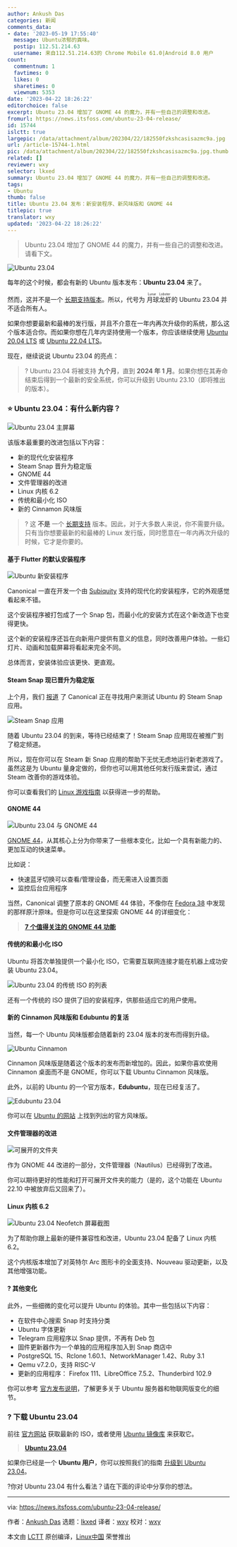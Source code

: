 ```yaml
---
author: Ankush Das
categories: 新闻
comments_data:
- date: '2023-05-19 17:55:40'
  message: Ubuntu浓郁的粪味。
  postip: 112.51.214.63
  username: 来自112.51.214.63的 Chrome Mobile 61.0|Android 8.0 用户
count:
  commentnum: 1
  favtimes: 0
  likes: 0
  sharetimes: 0
  viewnum: 5353
date: '2023-04-22 18:26:22'
editorchoice: false
excerpt: Ubuntu 23.04 增加了 GNOME 44 的魔力，并有一些自己的调整和改进。
fromurl: https://news.itsfoss.com/ubuntu-23-04-release/
id: 15744
islctt: true
largepic: /data/attachment/album/202304/22/182550fzkshcasisazmc9a.jpg
url: /article-15744-1.html
pic: /data/attachment/album/202304/22/182550fzkshcasisazmc9a.jpg.thumb.jpg
related: []
reviewer: wxy
selector: lkxed
summary: Ubuntu 23.04 增加了 GNOME 44 的魔力，并有一些自己的调整和改进。
tags:
- Ubuntu
thumb: false
title: Ubuntu 23.04 发布：新安装程序、新风味版和 GNOME 44
titlepic: true
translator: wxy
updated: '2023-04-22 18:26:22'
---
```



> 
> Ubuntu 23.04 增加了 GNOME 44 的魔力，并有一些自己的调整和改进。请看下文。
> 
> 
> 


![Ubuntu 23.04](/data/attachment/album/202304/22/182550fzkshcasisazmc9a.jpg)


每年的这个时候，都会有新的 Ubuntu 版本发布：**Ubuntu 23.04** 来了。


然而，这并不是一个 [长期支持版本](https://itsfoss.com/long-term-support-lts/?ref=news.itsfoss.com)。所以，代号为 <ruby> 月球龙虾 <rt>  Lunar Lobster </rt></ruby> 的 Ubuntu 23.04 并不适合所有人。


如果你想要最新和最棒的发行版，并且不介意在一年内再次升级你的系统，那么这个版本适合你。而如果你想在几年内坚持使用一个版本，你应该继续使用 [Ubuntu 20.04 LTS](https://itsfoss.com/things-to-do-after-installing-ubuntu-20-04/?ref=news.itsfoss.com) 或 [Ubuntu 22.04 LTS](https://itsfoss.com/ubuntu-22-04-release-features/?ref=news.itsfoss.com)。


现在，继续说说 Ubuntu 23.04 的亮点：



> 
> ? Ubuntu 23.04 将被支持 **九个月**，直到 **2024 年 1 月**。如果你想在其寿命结束后得到一个最新的安全系统，你可以升级到 Ubuntu 23.10（即将推出的版本）。
> 
> 
> 


### ⭐ Ubuntu 23.04：有什么新内容？


![Ubuntu 23.04 主屏幕](/data/attachment/album/202304/22/182623hzzmrreyrmr2cprm.jpg)


该版本最重要的改进包括以下内容：


* 新的现代化安装程序
* Steam Snap 晋升为稳定版
* GNOME 44
* 文件管理器的改进
* Linux 内核 6.2
* 传统和最小化 ISO
* 新的 Cinnamon 风味版



> 
> ? 这 **不是** 一个 [长期支持](https://itsfoss.com/long-term-support-lts/?ref=news.itsfoss.com) 版本。因此，对于大多数人来说，你不需要升级。只有当你想要最新的和最棒的 Linux 发行版，同时愿意在一年内再次升级的时候，它才是你要的。
> 
> 
> 


#### 基于 Flutter 的默认安装程序


![Ubuntu 新安装程序](/data/attachment/album/202304/22/182624f61r0x1er3655r6i.jpg)


Canonical 一直在开发一个由 [Subiquity](https://github.com/canonical/subiquity?ref=news.itsfoss.com) 支持的现代化的安装程序，它的外观感觉看起来不错。


这个安装程序被打包成了一个 Snap 包，而最小化的安装方式在这个新改造下也变得更快。


这个新的安装程序还旨在向新用户提供有意义的信息，同时改善用户体验。一些幻灯片、动画和加载屏幕将看起来完全不同。


总体而言，安装体验应该更快、更直观。


#### Steam Snap 现已晋升为稳定版


上个月，我们 [报道](https://news.itsfoss.com/ubuntu-steam-snap/) 了 Canonical 正在寻找用户来测试 Ubuntu 的 Steam Snap 应用。


![Steam Snap 应用](/data/attachment/album/202304/22/182624pivb7s4s6ebwe2wy.jpg)


随着 Ubuntu 23.04 的到来，等待已经结束了！Steam Snap 应用现在被推广到了稳定频道。


所以，现在你可以在 Steam 新 Snap 应用的帮助下无忧无虑地运行新老游戏了。虽然这是为 Ubuntu 量身定做的，但你也可以用其他任何发行版来尝试，通过 Steam 改善你的游戏体验。


你可以查看我们的 [Linux 游戏指南](https://itsfoss.com/linux-gaming-guide/?ref=news.itsfoss.com) 以获得进一步的帮助。


#### GNOME 44


![Ubuntu 23.04 与 GNOME 44](/data/attachment/album/202304/22/182625sjjjpm2zwmnpcnnx.jpg)


[GNOME 44](https://news.itsfoss.com/gnome-44/)，从其核心上分为你带来了一些根本变化，比如一个具有新能力的、更加互动的快速菜单。


比如说：


* 快速蓝牙切换可以查看/管理设备，而无需进入设置页面
* 监控后台应用程序


当然，Canonical 调整了原本的 GNOME 44 体验，不像你在 [Fedora 38](https://news.itsfoss.com/fedora-38/) 中发现的那样原汁原味。但是你可以在这里探索 GNOME 44 的详细变化：



> 
> **[7 个值得关注的 GNOME 44 功能](https://news.itsfoss.com/gnome-44/)**
> 
> 
> 


#### 传统的和最小化 ISO


Ubuntu 将首次单独提供一个最小化 ISO，它需要互联网连接才能在机器上成功安装 Ubuntu 23.04。


![Ubuntu 23.04 的传统 ISO 的列表](/data/attachment/album/202304/22/182625hzaaxan4588e00zb.jpg)


还有一个传统的 ISO 提供了旧的安装程序，供那些适应它的用户使用。


#### 新的 Cinnamon 风味版和 Edubuntu 的复活


当然，每一个 Ubuntu 风味版都会随着新的 23.04 版本的发布而得到升级。


![Ubuntu Cinnamon](/data/attachment/album/202304/22/182625cxa4l4u26r3uurax.jpg)


Cinnamon 风味版是随着这个版本的发布而新增加的。因此，如果你喜欢使用 Cinnamon 桌面而不是 GNOME，你可以下载 Ubuntu Cinnamon 风味版。


此外，以前的 Ubuntu 的一个官方版本，**Edubuntu**，现在已经复活了。


![Edubuntu 23.04](/data/attachment/album/202304/22/182626hytduh1ho6w6c2yc.jpg)


你可以在 [Ubuntu 的网站](https://ubuntu.com/desktop/flavours?ref=news.itsfoss.com) 上找到列出的官方风味版。


#### 文件管理器的改进


![可展开的文件夹](/data/attachment/album/202304/22/182627lklmm9ka6snmakkz.jpg)


作为 GNOME 44 改进的一部分，文件管理器（Nautilus）已经得到了改进。


你可以期待更好的性能和打开可展开文件夹的能力（是的，这个功能在 Ubuntu 22.10 中被放弃后又回来了）。


#### Linux 内核 6.2


![Ubuntu 23.04 Neofetch 屏幕截图](/data/attachment/album/202304/22/182627tiriszzdr73ss37u.jpg)


为了帮助你跟上最新的硬件兼容性和改进，Ubuntu 23.04 配备了 Linux 内核 6.2。


这个内核版本增加了对英特尔 Arc 图形卡的全面支持、Nouveau 驱动更新，以及其他增强功能。


#### ?️ 其他变化


此外，一些细微的变化可以提升 Ubuntu 的体验。其中一些包括以下内容：


* 在软件中心搜索 Snap 时支持分类
* Ubuntu 字体更新
* Telegram 应用程序以 Snap 提供，不再有 Deb 包
* 固件更新器作为一个单独的应用程序加入到 Snap 商店中
* PostgreSQL 15、Rclone 1.60.1、NetworkManager 1.42、Ruby 3.1
* Qemu v7.2.0，支持 RISC-V
* 更新的应用程序： Firefox 111、LibreOffice 7.5.2、Thunderbird 102.9


你可以参考 [官方发布说明](https://discourse.ubuntu.com/t/lunar-lobster-release-notes/31910?ref=news.itsfoss.com)，了解更多关于 Ubuntu 服务器和物联网版变化的细节。


### ? 下载 Ubuntu 23.04


前往 [官方网站](https://releases.ubuntu.com/lunar/?ref=news.itsfoss.com) 获取最新的 ISO，或者使用 [Ubuntu 镜像库](https://cdimage.ubuntu.com/ubuntu/releases/23.04/?ref=news.itsfoss.com) 来获取它。



> 
> **[Ubuntu 23.04](https://ubuntu.com/download/desktop?ref=news.itsfoss.com)**
> 
> 
> 


如果你已经是一个 **Ubuntu 用户**，你可以按照我们的指南 [升级到 Ubuntu 23.04](https://itsfoss.com/upgrade-ubuntu-to-newer-version/?ref=news.itsfoss.com)。


?你对 Ubuntu 23.04 有什么看法？请在下面的评论中分享你的想法。




---


via: <https://news.itsfoss.com/ubuntu-23-04-release/>


作者：[Ankush Das](https://news.itsfoss.com/author/ankush/) 选题：[lkxed](https://github.com/lkxed/) 译者：[wxy](https://github.com/wxy) 校对：[wxy](https://github.com/wxy)


本文由 [LCTT](https://github.com/LCTT/TranslateProject) 原创编译，[Linux中国](https://linux.cn/) 荣誉推出